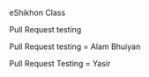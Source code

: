 eShikhon Class

Pull Request testing

Pull Request testing =  Alam Bhuiyan

Pull Request Testing = Yasir 